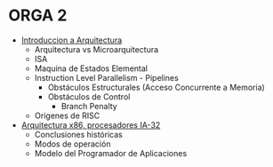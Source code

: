 # ORGA 2

* [Introduccion a Arquitectura](./intro)
  * Arquitectura vs Microarquitectura
  * ISA
  * Maquina de Estados Elemental
  * Instruction Level Parallelism - Pipelines
    * Obstáculos Estructurales (Acceso Concurrente a Memoria)
    * Obstáculos de Control
      * Branch Penalty
  * Origenes de RISC
* [Arquitectura x86, procesadores IA-32](./x86-ia32)
  * Conclusiones históricas
  * Modos de operación
  * Modelo del Programador de Aplicaciones
